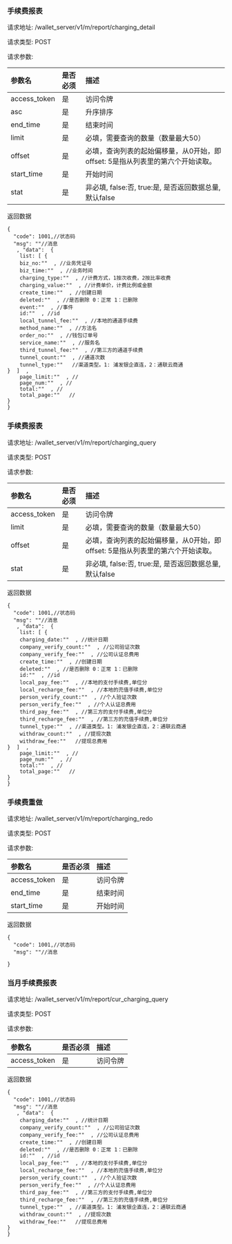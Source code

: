 ###  手续费报表

请求地址: /wallet_server/v1/m/report/charging_detail

请求类型: POST

请求参数:


| 参数名 | 是否必须 | 描述 |
|:-- |:-- |:--   |
|access_token|是|访问令牌|
|asc|是|升序排序|
|end_time|是|结束时间|
|limit|是|必填，需要查询的数量（数量最大50）|
|offset|是|必填，查询列表的起始偏移量，从0开始，即offset: 5是指从列表里的第六个开始读取。|
|start_time|是|开始时间|
|stat|是|非必填, false:否, true:是, 是否返回数据总量, 默认false|

返回数据
```
{
  "code": 1001,//状态码
  "msg": ""//消息
   , "data":  {
    list: [ {
    biz_no:""  , //业务凭证号
    biz_time:""  , //业务时间
    charging_type:""  , //计费方式，1按次收费，2按比率收费
    charging_value:""  , //计费单价，计费比例或金额
    create_time:""  , //创建日期
    deleted:""  , //是否删除 0：正常 1：已删除
    event:""  , //事件
    id:""  , //id
    local_tunnel_fee:""  , //本地的通道手续费
    method_name:""  , //方法名
    order_no:""  , //钱包订单号
    service_name:""  , //服务名
    third_tunnel_fee:""  , //第三方的通道手续费
    tunnel_count:""  , //通道次数
    tunnel_type:""   //渠道类型。1: 浦发银企直连，2：通联云商通
}  ]  , 
    page_limit:""  , //
    page_num:""  , //
    total:""  , //
    total_page:""   //
}  
}
```

###  手续费报表

请求地址: /wallet_server/v1/m/report/charging_query

请求类型: POST

请求参数:


| 参数名 | 是否必须 | 描述 |
|:-- |:-- |:--   |
|access_token|是|访问令牌|
|limit|是|必填，需要查询的数量（数量最大50）|
|offset|是|必填，查询列表的起始偏移量，从0开始，即offset: 5是指从列表里的第六个开始读取。|
|stat|是|非必填, false:否, true:是, 是否返回数据总量, 默认false|

返回数据
```
{
  "code": 1001,//状态码
  "msg": ""//消息
   , "data":  {
    list: [ {
    charging_date:""  , //统计日期
    company_verify_count:""  , //公司验证次数
    company_verify_fee:""  , //公司认证总费用
    create_time:""  , //创建日期
    deleted:""  , //是否删除 0：正常 1：已删除
    id:""  , //id
    local_pay_fee:""  , //本地的支付手续费,单位分
    local_recharge_fee:""  , //本地的充值手续费,单位分
    person_verify_count:""  , //个人验证次数
    person_verify_fee:""  , //个人认证总费用
    third_pay_fee:""  , //第三方的支付手续费,单位分
    third_recharge_fee:""  , //第三方的充值手续费,单位分
    tunnel_type:""  , //渠道类型。1: 浦发银企直连，2：通联云商通
    withdraw_count:""  , //提现次数
    withdraw_fee:""   //提现总费用
}  ]  , 
    page_limit:""  , //
    page_num:""  , //
    total:""  , //
    total_page:""   //
}  
}
```

###  手续费重做

请求地址: /wallet_server/v1/m/report/charging_redo

请求类型: POST

请求参数:


| 参数名 | 是否必须 | 描述 |
|:-- |:-- |:--   |
|access_token|是|访问令牌|
|end_time|是|结束时间|
|start_time|是|开始时间|

返回数据
```
{
  "code": 1001,//状态码
  "msg": ""//消息
  
}
```

###  当月手续费报表

请求地址: /wallet_server/v1/m/report/cur_charging_query

请求类型: POST

请求参数:


| 参数名 | 是否必须 | 描述 |
|:-- |:-- |:--   |
|access_token|是|访问令牌|

返回数据
```
{
  "code": 1001,//状态码
  "msg": ""//消息
   , "data":  {
    charging_date:""  , //统计日期
    company_verify_count:""  , //公司验证次数
    company_verify_fee:""  , //公司认证总费用
    create_time:""  , //创建日期
    deleted:""  , //是否删除 0：正常 1：已删除
    id:""  , //id
    local_pay_fee:""  , //本地的支付手续费,单位分
    local_recharge_fee:""  , //本地的充值手续费,单位分
    person_verify_count:""  , //个人验证次数
    person_verify_fee:""  , //个人认证总费用
    third_pay_fee:""  , //第三方的支付手续费,单位分
    third_recharge_fee:""  , //第三方的充值手续费,单位分
    tunnel_type:""  , //渠道类型。1: 浦发银企直连，2：通联云商通
    withdraw_count:""  , //提现次数
    withdraw_fee:""   //提现总费用
}  
}
```

